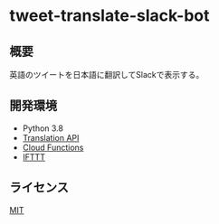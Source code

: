 # tweet-translate-slack-bot

## 概要

英語のツイートを日本語に翻訳してSlackで表示する。

## 開発環境
* Python 3.8
* [Translation API](https://cloud.google.com/translate?hl=ja)
* [Cloud Functions](https://cloud.google.com/functions?hl=ja)
* [IFTTT](https://ifttt.com)

## ライセンス
[MIT](https://github.com/NekoSarada1101/tweet-translate-slack-bot/blob/main/LICENSE)

